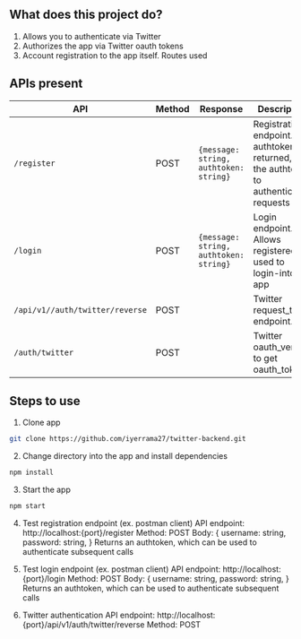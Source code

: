 ## What does this project do?
1. Allows you to authenticate via Twitter
2. Authorizes the app via Twitter oauth tokens
3. Account registration to the app itself. Routes used

## APIs present
|API|Method|Response|Description|
|--|--|--|--|
|`/register`|POST|```{message: string, authtoken: string}```|Registration endpoint. An authtoken is returned, use the authtoken to authenticate requests|
|`/login`|POST|```{message: string, authtoken: string}```|Login endpoint. Allows registered used to login-into the app|
|`/api/v1//auth/twitter/reverse`|POST||Twitter request_token endpoint.|
|`/auth/twitter`|POST||Twitter oauth_verifier to get oauth_token|

## Steps to use
1. Clone app
```sh
git clone https://github.com/iyerrama27/twitter-backend.git
```
2. Change directory into the app and install dependencies
```sh
npm install
```

3. Start the app
```sh
npm start
```

4. Test registration endpoint (ex. postman client)
API endpoint: http://localhost:{port}/register
Method: POST
Body:
{
  username: string,
  password: string,
}
Returns an authtoken, which can be used to authenticate subsequent calls

5. Test login endpoint (ex. postman client)
API endpoint: http://localhost:{port}/login
Method: POST
Body:
{
  username: string,
  password: string,
}
Returns an authtoken, which can be used to authenticate subsequent calls

6. Twitter authentication
API endpoint: http://localhost:{port}/api/v1/auth/twitter/reverse
Method: POST